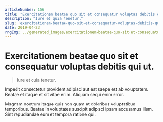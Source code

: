 ```yaml
---
articleNumber: 156
title: "Exercitationem beatae quo sit et consequatur voluptas debitis qui ut."
description: "Iure et quia tenetur."
slug: 'exercitationem-beatae-quo-sit-et-consequatur-voluptas-debitis-qui-ut.'
date: 2019-04-23
rngImg: ../generated_images/exercitationem-beatae-quo-sit-et-consequatur-voluptas-debitis-qui-ut..jpg
---
```


# Exercitationem beatae quo sit et consequatur voluptas debitis qui ut.

> Iure et quia tenetur.

Impedit consectetur provident adipisci aut est saepe est ab voluptatem. Beatae et itaque et sit vitae enim. Aliquam sequi enim error.
 Magnam nostrum itaque quis non quam et doloribus voluptatibus temporibus. Beatae in voluptates suscipit adipisci ipsam accusamus illum. Sint repudiandae eum et tempora ratione qui.

